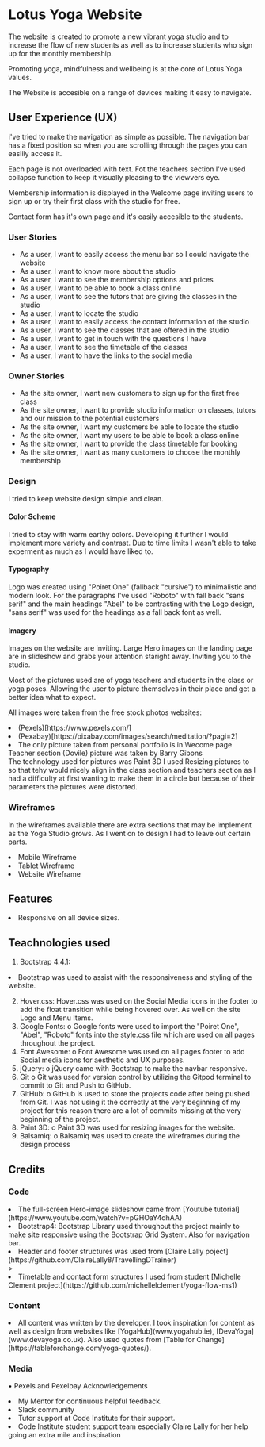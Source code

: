 # Lotus Yoga Website
The website is created to promote a new vibrant yoga studio and to increase the flow of new students
 as well as to increase students who sign up for the monthly membership.

 Promoting yoga, mindfulness and wellbeing is at the core of Lotus Yoga values.

The Website is accesible on a range of devices making it easy to navigate. 

## User Experience (UX)

<p>I've tried to make the navigation as simple as possible. 
The navigation bar has a fixed position
so when you are scrolling through the pages you can easlily access it.</p>
<p>Each page is not overloaded with text. Fot the teachers section I've used 
collapse function to keep it visually pleasing to the viewvers eye.
 </p>
 <p> Membership information is displayed in the Welcome page inviting users to sign up or try their
 first class with the studio for free.</p>
 <p>Contact form has it's own page and it's easily accesible to the students. </p>

### User Stories

<ul>
<li>	As a user, I want to easily access the menu bar so I could navigate the website</li>
 <li>As a user, I want to know more about the studio </li>
<li>	As a user, I want to see the membership options and prices</li>
<li>	As a user, I want to be able to book a class online</li>
<li>	As a user, I want to see the tutors that are giving the classes in the studio</li>
<li>	As a user, I want to locate the studio</li>
 <li>As a user, I want to easily access the contact information of the studio</li>
<li>	As a user, I want to see the classes that are offered in the studio</li>
<li>	As a user, I want to get in touch with the questions I have</li>
<li>	As a user, I want to see the timetable of the classes</li>
<li>	As a user, I want to have the links to the social media</li> 

</ul>

### Owner Stories

<ul>
<li>	As the site owner, I want new customers to sign up for the first free class</li>
<li>	As the site owner, I want to provide studio information on classes, tutors and our mission to the potential customers</li>
<li> As the site owner, I want my customers be able to locate the studio</li>
<li>As the site owner, I want my users to be able to book a class online</li>
<li>	As the site owner, I want to provide the class timetable for booking</li>
<li>	As the site owner, I want as many customers to choose the monthly membership</li>

</ul>

### Design

I tried to keep website design simple and clean. 

#### Color Scheme
I tried to stay with warm earthy colors. 
Developing it further I would implement more variety and contrast.
Due to time limits I wasn't able to take experment as much as I would have liked to.
 
 #### Typography
 Logo was created using "Poiret One" (fallback "cursive") to minimalistic and modern look. 
 For the paragraphs I've used "Roboto" with fall back "sans serif" and 
 the main headings "Abel" to be contrasting with the Logo design,
  "sans serif" was used for the headings as a fall back font as well.

#### Imagery
Images on the website are inviting. Large Hero images on the landing page
are in slideshow and grabs your attention staright away. Inviting you to the studio.

Most of the pictures used are of yoga teachers and students in the class or yoga poses.
Allowing the user to picture themselves in their place and get a better idea what to expect.

All images were taken from the free stock photos websites:
<li>(Pexels)[https://www.pexels.com/]</li>
<li>(Pexabay)[https://pixabay.com/images/search/meditation/?pagi=2]</li>
<li>The only picture taken from personal portfolio is in Wecome page
 Teacher section (Dovile) picture was taken by Barry Gibons</li>
The technology used for pictures was Paint 3D I used Resizing pictures to 
so that tehy would nicely align in the class section and teachers section as I had a 
difficulty at first wanting to make them in a circle but because of their parameters 
the pictures were distorted.

### Wireframes

In the wireframes available there are extra sections that may be implement
as the Yoga Studio grows. As I went on to design I had to leave out certain parts.

<li>Mobile Wireframe</li>
<li>Tablet Wireframe</li>
<li>Website Wireframe</li>

## Features

<li>Responsive on all device sizes.</li>

## Teachnologies used

1.	Bootstrap 4.4.1:
<li>	Bootstrap was used to assist with the responsiveness and styling of the website.
</li>

2.	Hover.css:
	Hover.css was used on the Social Media icons in the footer to add the float transition while being hovered over.
As well on the site Logo and Menu Items.
3.	Google Fonts:
o	Google fonts were used to import the "Poiret One", "Abel", "Roboto" fonts into the style.css file which are used on all pages throughout the project.
4.	Font Awesome:
o	Font Awesome was used on all pages footer to add Social media icons for aesthetic and UX purposes.
5.	jQuery:
o	jQuery came with Bootstrap to make the navbar responsive.
6.	Git
o	Git was used for version control by utilizing the Gitpod terminal to commit to Git and Push to GitHub.
7.	GitHub:
o	GitHub is used to store the projects code after being pushed from Git.
I was not using it the correctly at the very beginning of my project
for this reason there are a lot of commits missing at the very beginning of the project.
8.	Paint 3D:
o	Paint 3D was used for resizing images for the website.
9.	Balsamiq:
o	Balsamiq was used to create the wireframes during the design process


## Credits
### Code
<li>	The full-screen Hero-image slideshow came from [Youtube tutorial](https://www.youtube.com/watch?v=pGHOaY4dhAA)</li>
<li>	Bootstrap4: Bootstrap Library used throughout the project mainly to make site responsive using the Bootstrap Grid System.
Also for navigation bar.</li>
<li>Header and footer structures was used from
 [Claire Lally poject](https://github.com/ClaireLally8/TravellingDTrainer)
 </li>
>
 <li>Timetable and contact form structures I used from student
 [Michelle Clement project](https://github.com/michellelclement/yoga-flow-ms1)

### Content
<li>	All content was written by the developer.
 I took inspiration for content as well as design from
websites like [YogaHub](www.yogahub.ie), [DevaYoga](www.devayoga.co.uk).
Also used quotes from [Table for Change](https://tableforchange.com/yoga-quotes/).
</li>


### Media
•	Pexels and Pexelbay 
Acknowledgements
<li>My Mentor for continuous helpful feedback.</li>
<li>Slack community</li>
<li>Tutor support at Code Institute for their support.</li>
<li>Code Institute student support team especially Claire Lally for her help going an extra mile 
and inspiration</li>



